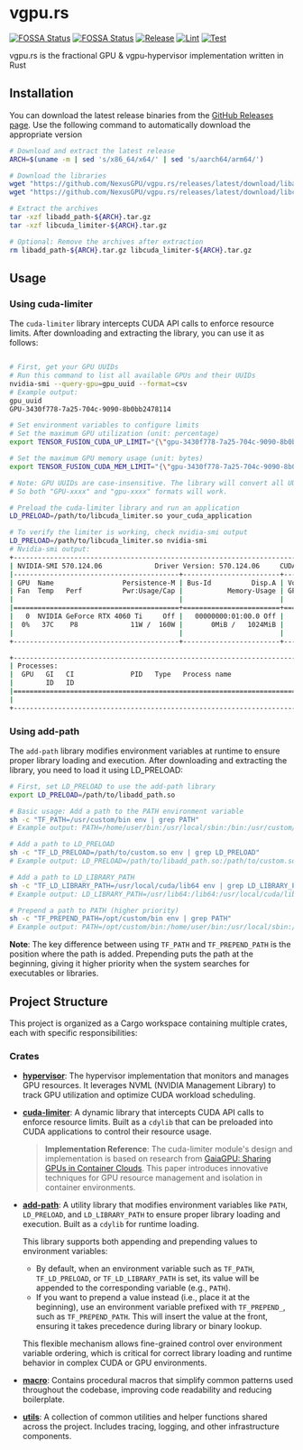# vgpu.rs

[![FOSSA Status](https://app.fossa.com/api/projects/git%2Bgithub.com%2FNexusGPU%2Fvgpu.rs.svg?type=shield&issueType=license)](https://app.fossa.com/projects/git%2Bgithub.com%2FNexusGPU%2Fvgpu.rs?ref=badge_shield&issueType=license)
[![FOSSA Status](https://app.fossa.com/api/projects/git%2Bgithub.com%2FNexusGPU%2Fvgpu.rs.svg?type=shield&issueType=security)](https://app.fossa.com/projects/git%2Bgithub.com%2FNexusGPU%2Fvgpu.rs?ref=badge_shield&issueType=security)
[![Release](https://github.com/NexusGPU/vgpu.rs/actions/workflows/release.yml/badge.svg)](https://github.com/NexusGPU/vgpu.rs/actions/workflows/release.yml)
[![Lint](https://github.com/NexusGPU/vgpu.rs/actions/workflows/lint.yml/badge.svg)](https://github.com/NexusGPU/vgpu.rs/actions/workflows/lint.yml)
[![Test](https://github.com/NexusGPU/vgpu.rs/actions/workflows/test.yml/badge.svg)](https://github.com/NexusGPU/vgpu.rs/actions/workflows/test.yml)

vgpu.rs is the fractional GPU & vgpu-hypervisor implementation written in Rust

## Installation

You can download the latest release binaries from the
[GitHub Releases page](https://github.com/NexusGPU/vgpu.rs/releases). Use the
following command to automatically download the appropriate version

```bash
# Download and extract the latest release
ARCH=$(uname -m | sed 's/x86_64/x64/' | sed 's/aarch64/arm64/')

# Download the libraries
wget "https://github.com/NexusGPU/vgpu.rs/releases/latest/download/libadd_path-${ARCH}.tar.gz"
wget "https://github.com/NexusGPU/vgpu.rs/releases/latest/download/libcuda_limiter-${ARCH}.tar.gz"

# Extract the archives
tar -xzf libadd_path-${ARCH}.tar.gz
tar -xzf libcuda_limiter-${ARCH}.tar.gz

# Optional: Remove the archives after extraction
rm libadd_path-${ARCH}.tar.gz libcuda_limiter-${ARCH}.tar.gz
```

## Usage

### Using cuda-limiter

The `cuda-limiter` library intercepts CUDA API calls to enforce resource limits. After downloading and extracting the library, you can
use it as follows:

```bash

# First, get your GPU UUIDs
# Run this command to list all available GPUs and their UUIDs
nvidia-smi --query-gpu=gpu_uuid --format=csv
# Example output:
gpu_uuid
GPU-3430f778-7a25-704c-9090-8b0bb2478114

# Set environment variables to configure limits
# Set the maximum GPU utilization (unit: percentage)
export TENSOR_FUSION_CUDA_UP_LIMIT="{\"gpu-3430f778-7a25-704c-9090-8b0bb2478114\": 10}"

# Set the maximum GPU memory usage (unit: bytes)
export TENSOR_FUSION_CUDA_MEM_LIMIT="{\"gpu-3430f778-7a25-704c-9090-8b0bb2478114\": 1073741824}"

# Note: GPU UUIDs are case-insensitive. The library will convert all UUIDs to lowercase internally.
# So both "GPU-xxxx" and "gpu-xxxx" formats will work.

# Preload the cuda-limiter library and run an application
LD_PRELOAD=/path/to/libcuda_limiter.so your_cuda_application

# To verify the limiter is working, check nvidia-smi output
LD_PRELOAD=/path/to/libcuda_limiter.so nvidia-smi
# Nvidia-smi output:
+-----------------------------------------------------------------------------------------+
| NVIDIA-SMI 570.124.06             Driver Version: 570.124.06     CUDA Version: 12.8     |
|-----------------------------------------+------------------------+----------------------+
| GPU  Name                 Persistence-M | Bus-Id          Disp.A | Volatile Uncorr. ECC |
| Fan  Temp   Perf          Pwr:Usage/Cap |           Memory-Usage | GPU-Util  Compute M. |
|                                         |                        |               MIG M. |
|=========================================+========================+======================|
|   0  NVIDIA GeForce RTX 4060 Ti     Off |   00000000:01:00.0 Off |                  N/A |
|  0%   37C    P8             11W /  160W |       0MiB /   1024MiB |      0%      Default |
|                                         |                        |                  N/A |
+-----------------------------------------+------------------------+----------------------+

+-----------------------------------------------------------------------------------------+
| Processes:                                                                              |
|  GPU   GI   CI              PID   Type   Process name                        GPU Memory |
|        ID   ID                                                               Usage      |
|=========================================================================================|
|                                                                                         |
+-----------------------------------------------------------------------------------------+


```

### Using add-path

The `add-path` library modifies environment variables at runtime to ensure
proper library loading and execution. After downloading and extracting the
library, you need to load it using LD_PRELOAD:

```bash
# First, set LD_PRELOAD to use the add-path library
export LD_PRELOAD=/path/to/libadd_path.so

# Basic usage: Add a path to the PATH environment variable
sh -c "TF_PATH=/usr/custom/bin env | grep PATH"
# Example output: PATH=/home/user/bin:/usr/local/sbin:/bin:/usr/custom/bin

# Add a path to LD_PRELOAD
sh -c "TF_LD_PRELOAD=/path/to/custom.so env | grep LD_PRELOAD"
# Example output: LD_PRELOAD=/path/to/libadd_path.so:/path/to/custom.so

# Add a path to LD_LIBRARY_PATH
sh -c "TF_LD_LIBRARY_PATH=/usr/local/cuda/lib64 env | grep LD_LIBRARY_PATH"
# Example output: LD_LIBRARY_PATH=/usr/lib64:/lib64:/usr/local/cuda/lib64

# Prepend a path to PATH (higher priority)
sh -c "TF_PREPEND_PATH=/opt/custom/bin env | grep PATH"
# Example output: PATH=/opt/custom/bin:/home/user/bin:/usr/local/sbin:/usr/local/bin:/usr/sbin:/usr/bin:/sbin:/bin
```

**Note**: The key difference between using `TF_PATH` and `TF_PREPEND_PATH` is the position where the path is added. Prepending puts the path at the beginning, giving it higher priority when the system searches for executables or libraries.

## Project Structure

This project is organized as a Cargo workspace containing multiple crates, each
with specific responsibilities:

### Crates

- [**hypervisor**](crates/hypervisor): The hypervisor implementation that
  monitors and manages GPU resources. It leverages NVML (NVIDIA Management
  Library) to track GPU utilization and optimize CUDA workload scheduling.

- [**cuda-limiter**](crates/cuda-limiter): A dynamic library that intercepts
  CUDA API calls to enforce resource limits. Built as a
  `cdylib` that can be preloaded into CUDA applications to control their
  resource usage.
  
  > **Implementation Reference**: The cuda-limiter module's design and implementation is based on research from
  > [GaiaGPU: Sharing GPUs in Container Clouds](https://ieeexplore.ieee.org/document/8672318). This paper introduces
  > innovative techniques for GPU resource management and isolation in container environments.

- [**add-path**](crates/add-path): A utility library that modifies environment
  variables like `PATH`, `LD_PRELOAD`, and `LD_LIBRARY_PATH` to ensure proper
  library loading and execution. Built as a `cdylib` for runtime loading.

  This library supports both appending and prepending values to environment
  variables:
  - By default, when an environment variable such as `TF_PATH`, `TF_LD_PRELOAD`,
    or `TF_LD_LIBRARY_PATH` is set, its value will be appended to the
    corresponding variable (e.g., `PATH`).
  - If you want to prepend a value instead (i.e., place it at the beginning),
    use an environment variable prefixed with `TF_PREPEND_`, such as
    `TF_PREPEND_PATH`. This will insert the value at the front, ensuring it
    takes precedence during library or binary lookup.

  This flexible mechanism allows fine-grained control over environment variable
  ordering, which is critical for correct library loading and runtime behavior
  in complex CUDA or GPU environments.

- [**macro**](crates/macro): Contains procedural macros that simplify common
  patterns used throughout the codebase, improving code readability and reducing
  boilerplate.

- [**utils**](crates/utils): A collection of common utilities and helper
  functions shared across the project. Includes tracing, logging, and other
  infrastructure components.
